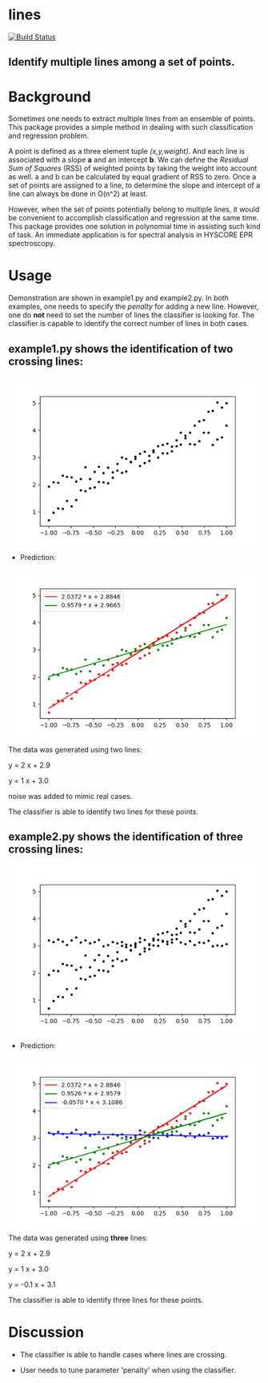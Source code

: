 # lines
[![Build Status](https://travis-ci.org/cyang019/Lines.svg?branch=master)](https://travis-ci.org/cyang019/Lines)

Identify multiple lines among a set of points.
-----------------------------------------------

Background
==========

Sometimes one needs to extract multiple lines from an ensemble of points. This package provides a simple method in dealing with such classification and regression problem. 

A point is defined as a three element tuple *(x,y,weight)*. And each line is associated with a slope **a** and an intercept **b**. We can define the *Residual Sum of Squares* (RSS) of weighted points by taking the weight into account as well. a and b can be calculated by equal gradient of RSS to zero. Once a set of points are assigned to a line, to determine the slope and intercept of a line can always be done in O(n^2) at least.

However, when the set of points potentially belong to multiple lines, it would be convenient to accomplish classification and regression at the same time. This package provides one solution in polynomial time in assisting such kind of task. An immediate application is for spectral analysis in HYSCORE EPR spectroscopy.

Usage
=====

Demonstration are shown in example1.py and example2.py. In both examples, one needs to specify the *penalty* for adding a new line. However, one do **not** need to set the number of lines the classifier is looking for. The classifier is capable to identify the correct number of lines in both cases.

**example1.py** shows the identification of two crossing lines:
---------------------------------------------------------

![Scatter Plot of the Data.](data/two_lines_points.png)

+ Prediction:

![Predicted Lines.](data/two_lines_identified.png)

The data was generated using two lines: 

y = 2 x + 2.9 

y = 1 x + 3.0

noise was added to mimic real cases.

The classifier is able to identify two lines for these points.


**example2.py** shows the identification of three crossing lines:
---------------------------------------------------------

![Scatter Plot of the Data.](data/three_lines_points.png)

+ Prediction:

![Predicted Lines.](data/three_lines_points_prediction.png)

The data was generated using **three** lines: 

y = 2 x + 2.9 

y = 1 x + 3.0

y = -0.1 x + 3.1

The classifier is able to identify three lines for these points.

Discussion
==========

+  The classifier is able to handle cases where lines are crossing.

+  User needs to tune parameter 'penalty' when using the classifier.

